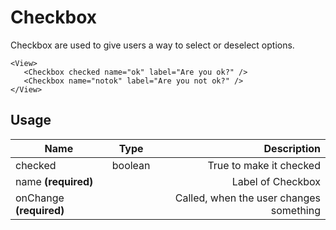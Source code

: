 <!-- 
This is an auto-generated markdown. 
You can change it in "src/molecules/Checkbox.tsx" and run build:docs to update this file.
-->
# Checkbox
Checkbox are used to give users a way to select or deselect options.

```example
<View>
   <Checkbox checked name="ok" label="Are you ok?" />
   <Checkbox name="notok" label="Are you not ok?" />
</View>
```
## Usage
| Name        | Type           | Description  |
| ----------- |:--------------:| ------------:|
|checked|boolean|True to make it checked
|name **(required)**||Label of Checkbox
|onChange **(required)**||Called, when the user changes something
